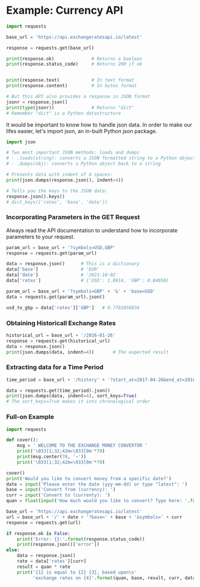
# Example: Currency API

```python
import requests

base_url = 'https://api.exchangeratesapi.io/latest'

response = requests.get(base_url)

print(response.ok)              # Returns a boolean
print(response.status_code)     # Returns 200 if ok


print(response.text)            # In text format
print(response.content)         # In bytes format

# But this API also provides a response in JSON format
jsonr = response.json()
print(type(jsonr))              # Returns "dict"
# Remember "dict" is a Python datastructure
```

It would be important to know how to handle json data. In order to make our lifes easier, let's import json, an in-built Python json package.

```python
import json

# Two most important JSON methods: loads and dumps
# - .loads(string): converts a JSON formatted string to a Python object
# - .dumps(obj): converts a Python object back to a string

# Presents data with indent of 4 spaces:
print(json.dumps(response.json(), indent=4))

# Tells you the keys to the JSON data:
response.json().keys()
# dict_keys(['rates', 'base', 'date'])
```

### Incorporating Parameters in the GET Request

Always read the API documentation to understand how to incorporate parameters to your request.

```python
param_url = base_url + '?symbols=USD,GBP'
response = requests.get(param_url)

data = response.json()      # This is a dictionary
data['base']                # 'EUR'
data['date']                # '2021-10-02'
data['rates']               # {'USD': 1.0914, 'GBP': 0.84058}

param_url = base_url + '?symbols=GBP' + '&' + 'base=USD'
data = requests.get(param_url).json()

usd_to_gbp = data['rates']['GBP']   # 0.7701850834
```

### Obtaining Historicall Exchange Rates

```python
historical_url = base_url + '/2016-01-26'
response = requests.get(historical_url)
data = response.json()
print(json.dumps(data, indent=4))       # The expected result
```

### Extracting data for a Time Period

```python
time_period = base_url + '/history' + '?start_at=2017-04-26&end_at=2018-04-26' + '&symbols=GBP'

data = requests.get(time_period).json()
print(json.dumps(data, indent=4), sort_keys=True)
# The sort_keys=True makes it into chronological order
```

### Full-on Example

```python
import requests

def cover():
    msg = ' WELCOME TO THE EXCHANGE MONEY CONVERTOR '
    print('\033[1;32;42m=\033[0m'*70)
    print(msg.center(70, '~'))
    print('\033[1;32;42m=\033[0m'*70)

cover()
print('Would you like to convert money from a specific date?')
date = input('Please enter the date (yyy-mm-dd) or type "latest": ')
base = input('Convert from (currency): ')
curr = input('Convert to (currenty): ')
quan = float(input('How much would you like to convert? Type here: '.format(base)))

base_url = 'https://api.exchangeratesapi.io/latest'
url = base_url + '/' + date + '?base=' + base + '&symbols=' + curr
response = requests.get(url)

if response.ok is False:
    print('Error: {}:'.format(response.status_code))
    print(response.json()['error'])
else:
    data = response.json()
    rate = data['rates'][curr]
    result = quan * rate
    print('{1} is equal to {2} {3}, based upon\n'
          'exchange rates on {4}'.format(quan, base, result, curr, data['date']))
```